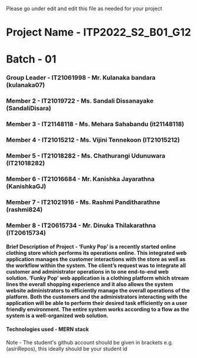Please go under edit and edit this file as needed for your project

# Project Name - ITP2022_S2_B01_G12
# Batch - 01
### Group Leader - IT21061998 - Mr. Kulanaka bandara (kulanaka07)
### Member 2 - IT21019722 - Ms. Sandali Dissanayake (SandaliDisara)
### Member 3 - IT21148118 - Ms. Mehara Sahabandu (it21148118)
### Member 4 - IT21015212 - Ms. Vijini Tennekoon (IT21015212)
### Member 5 - IT21018282 - Ms. Chathurangi Udunuwara (IT21018282)
### Member 6 - IT21016684 - Mr. Kanishka Jayarathna (KanishkaGJ)
### Member 7 - IT21021916 - Ms. Rashmi Panditharathne (rashmi824)
### Member 8 - IT20615734 - Mr. Dinuka Thilakarathna (IT20615734)

#### Brief Description of Project - ‘Funky Pop’ is a recently started online clothing store which performs its operations online. This integrated web application manages the customer interactions with the store as well as the workflow within the system. The client’s request was to integrate all customer and administrator operations in to one end-to-end web solution. ‘Funky Pop’ web application is a clothing platform which stream lines the overall shopping experience and it also allows the system website administrators to efficiently manage the overall operations of the platform. Both the customers and the administrators interacting with the application will be able to perform their desired task efficiently on a user friendly environment. The entire system works according to a flow as the system is a well-organized web solution.


#### Technologies used - MERN stack

Note - The student's github account should be given in brackets e.g. (asiriRepos), this ideally should be your student id 

